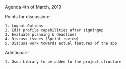 Agenda 4th of March, 2019

Points for discussion:-
    
    1. Logout Options
    2. Edit profile capabilities after signingup
    3. Evaluate planning & deadlines
    4. Discuss issues (Sprint review)
    5. Discuss work towards actual features of the app
    
    
    
Additional:-

    1. Gson Library to be added to the project structure

